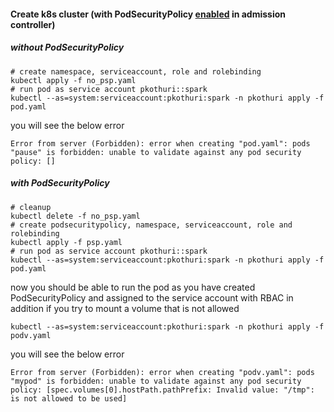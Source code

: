 #### Create k8s cluster (with PodSecurityPolicy [enabled](https://kubernetes.io/docs/concepts/policy/pod-security-policy/#enabling-pod-security-policies) in admission controller)

##### without PodSecurityPolicy

```
# create namespace, serviceaccount, role and rolebinding
kubectl apply -f no_psp.yaml
# run pod as service account pkothuri::spark
kubectl --as=system:serviceaccount:pkothuri:spark -n pkothuri apply -f pod.yaml
```
you will see the below error
```
Error from server (Forbidden): error when creating "pod.yaml": pods "pause" is forbidden: unable to validate against any pod security policy: []
```

##### with PodSecurityPolicy

```
# cleanup
kubectl delete -f no_psp.yaml
# create podsecuritypolicy, namespace, serviceaccount, role and rolebinding
kubectl apply -f psp.yaml
# run pod as service account pkothuri::spark
kubectl --as=system:serviceaccount:pkothuri:spark -n pkothuri apply -f pod.yaml
```
now you should be able to run the pod as you have created PodSecurityPolicy and assigned to the service account with RBAC
in addition if you try to mount a volume that is not allowed
```
kubectl --as=system:serviceaccount:pkothuri:spark -n pkothuri apply -f podv.yaml
```
you will see the below error
```
Error from server (Forbidden): error when creating "podv.yaml": pods "mypod" is forbidden: unable to validate against any pod security policy: [spec.volumes[0].hostPath.pathPrefix: Invalid value: "/tmp": is not allowed to be used]
```
